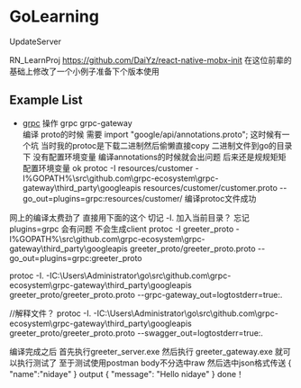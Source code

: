 # GoLearning
UpdateServer

RN_LearnProj   https://github.com/DaiYz/react-native-mobx-init 在这位前辈的基础上修改了一个小例子准备下个版本使用

## Example List
- [grpc](/grpc/src)
操作 grpc
grpc-gateway  
编译 proto的时候 需要 import "google/api/annotations.proto"; 这时候有一个坑 当时我的protoc是下载二进制然后偷懒直接copy  二进制文件到go的目录下 没有配置环境变量
编译annotations的时候就会出问题 后来还是规规矩矩配置环境变量 ok protoc -I resources/customer -I%GOPATH%\src\github.com\grpc-ecosystem\grpc-gateway\third_party\googleapis resources/customer/customer.proto --go_out=plugins=grpc:resources/customer/
编译protoc文件成功

网上的编译太费劲了  直接用下面的这个  切记 -I. 加入当前目录？ 忘记plugins=grpc 会有问题 不会生成client
protoc -I greeter_proto -I%GOPATH%\src\github.com\grpc-ecosystem\grpc-gateway\third_party\googleapis greeter_proto/greeter_proto.proto --go_out=plugins=grpc:greeter_proto


protoc -I. -IC:\Users\Administrator\go\src\github.com\grpc-ecosystem\grpc-gateway\third_party\googleapis greeter_proto/greeter_proto.proto --grpc-gateway_out=logtostderr=true:.

//解释文件？
protoc -I. -IC:\Users\Administrator\go\src\github.com\grpc-ecosystem\grpc-gateway\third_party\googleapis greeter_proto/greeter_proto.proto --swagger_out=logtostderr=true:.

编译完成之后  首先执行greeter_server.exe 然后执行 greeter_gateway.exe 就可以执行测试了
至于测试使用postman body不分选中raw 然后选中json格式传送 
{
    "name":"nidaye"
}
output
{
  "message": "Hello nidaye"
}
done！
